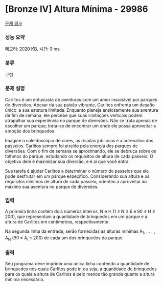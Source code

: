 # [Bronze IV] Altura Mínima - 29986 

[문제 링크](https://www.acmicpc.net/problem/29986) 

### 성능 요약

메모리: 2020 KB, 시간: 0 ms

### 분류

구현

### 문제 설명

<p>Carlitos é um entusiasta de aventuras com um amor insaciável por parques de diversões. Apesar da sua paixão vibrante, Carlitos enfrenta um desafio único: a sua estatura limitada. Enquanto planeja ansiosamente sua aventura de fim de semana, ele percebe que suas limitações verticais podem atrapalhar sua experiência no parque de diversões. Não se trata apenas de escolher um parque; trata-se de encontrar um onde ele possa aproveitar a emoção dos brinquedos</p>

<p>Imagine o caleidoscópio de cores, as risadas jubilosas e a adrenalina dos passeios. Carlitos sempre foi atraído pela energia dos parques de diversões. Com o fim de semana se aproximando, ele se debruça sobre os folhetos do parque, estudando os requisitos de altura de cada passeio. O objetivo dele é maximizar sua diversão, e é aí que você entra.</p>

<p>Sua tarefa é ajudar Carlitos a determinar o número de passeios que ele pode desfrutar em um parque específico. Considerando sua altura e os requisitos mínimos de altura de cada passeio, orienteo a aproveitar ao máximo sua aventura no parque de diversões.</p>

### 입력 

 <p>A primeira linha contém dois números inteiros, N e H (1 ≤ N ≤ 6 e 90 ≤ H ≤ 200), que representam a quantidade de brinquedos em um parque e a altura de Carlitos em centímetros, respectivamente.</p>

<p>Na segunda linha da entrada, serão fornecidas as alturas mínimas A<sub>1</sub>, . . . , A<sub>N</sub> (90 ≤ A<sub>i</sub> ≤ 200) de cada um dos brinquedos do parque.</p>

### 출력 

 <p>Seu programa deve imprimir uma única linha contendo a quantidade de brinquedos nos quais Carlitos pode ir, ou seja, a quantidade de brinquedos para os quais a altura de Carlitos é pelo menos tão grande quanto a altura mínima necessária.</p>


